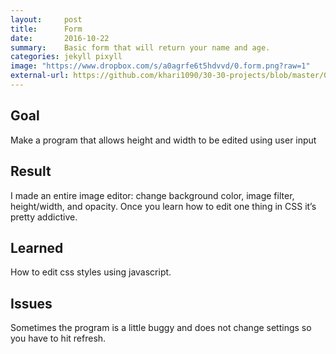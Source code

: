 ```yaml
---
layout:     post
title:      Form
date:       2016-10-22
summary:    Basic form that will return your name and age.
categories: jekyll pixyll
image: "https://www.dropbox.com/s/a0agrfe6t5hdvvd/0.form.png?raw=1"
external-url: https://github.com/khari1090/30-30-projects/blob/master/0.form.html
---
```


## Goal
Make a program that allows height and width to be edited using user input

## Result
I made an entire image editor: change background color, image filter, height/width, and opacity. Once you learn how to edit one thing in CSS it’s pretty addictive.

## Learned
How to edit css styles using javascript.

## Issues
Sometimes the program is a little buggy and does not change settings so you have to hit refresh.
